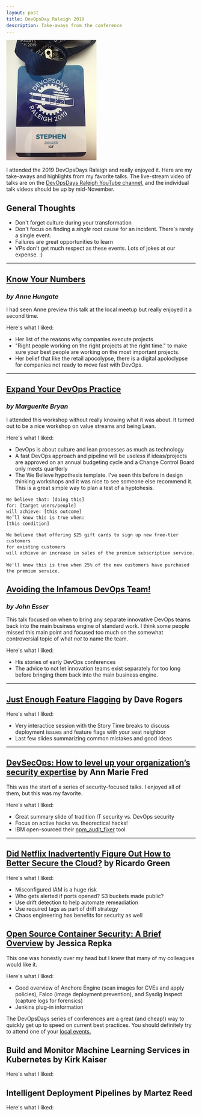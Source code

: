 ```yaml
---
layout: post
title: DevOpsDay Raleigh 2019
description: Take-aways from the conference
---
```

![](assets/devopsday-rdu-badge.jpg)


I attended the 2019 DevOpsDays Raleigh and really enjoyed it. Here are my take-aways and highlights from my favorite talks. The live-stream video of talks are on the [DevOpsDays Raleigh YouTube channel.](https://www.youtube.com/channel/UC4Xs0UbAdDaMRmStzhSsSag) and the individual talk videos should be up by mid-November.


## General Thoughts
- Don't forget culture during your transformation
- Don't focus on finding a *single* root cause for an incident. There's rarely a single event.
- Failures are great opportunities to learn
- VPs don't get much respect as these events. Lots of jokes at our expense. :) 

	 
---

## [Know Your Numbers](https://drive.google.com/open?id=18-OFq--aD-4dswf73zuY-ngWGlP5LQib) 
### *by Anne Hungate*

I had seen Anne preview this talk at the local meetup but really enjoyed it a second time. 

Here's what I liked:

- Her list of the reasons why companies execute projects
- "Right people working on the right projects at the right time." to make sure your best people are working on the most important projects.
- Her belief that like the retail apocolypse, there is a digital apoloclypse for companies not ready to move fast with DevOps.

---
## [Expand Your DevOps Practice](https://drive.google.com/open?id=1qkMp7U8IKXWtWSHiwMhVyvY1c_VpBmne) 
### *by Marguerite Bryan*

I attended this workshop without really knowing what it was about. It turned out to be a nice workshop on value streams and being Lean.

Here's what I liked:
- DevOps is about culture and lean processes as much as technology
- A fast DevOps approach and pipeline will be useless if ideas/projects are approved on an annual budgeting cycle and a Change Control Board only meets quartlerly
- The We Believe hypothesis template. I've seen this before in design thinking workshops and it was nice to see someone else recommend it. This is a great simple way to plan a test of a hyptohesis. 

```
We believe that: [doing this]
for: [target users/people]
will achieve: [this outcome]
We’ll know this is true when:
[this condition]
```

```
We believe that offering $25 gift cards to sign up new free-tier customers
for existing customers
will achieve an increase in sales of the premium subscription service.

We'll know this is true when 25% of the new customers have purchased the premium service.
```
  



## [Avoiding the Infamous DevOps Team!](https://drive.google.com/open?id=1xKHChHBRYo5jM1adWgTOjk9usuyo23H9) 
### *by John Esser*

This talk focused on when to bring any separate innovative DevOps teams back into the main business engine of standard work. I think some people missed this main point and focused too much on the somewhat controversial topic of what *not* to name the team.

Here's what I liked:
- His stories of early DevOps conferences
- The advice to not let innovation teams exist separately for too long before bringing them back into the main business engine.

---

## [Just Enough Feature Flagging](https://drive.google.com/open?id=1m6pSIkTsifA5SaABbWhDGCCEQ7qf_zK8) by Dave Rogers

Here's what I liked:
- Very interactice session with the Story Time breaks to discuss deployment issues and feature flags with your seat neighbor
- Last few slides summarizing common mistakes and good ideas

---


## [DevSecOps: How to level up your organization’s security expertise](https://drive.google.com/open?id=19JNUB4xAL3RCmacNQdALot0dFGeAvu69) by Ann Marie Fred
This was the start of a series of security-focused talks. I enjoyed all of them, but this was my favorite.

Here's what I liked:
- Great summary slide of tradition IT security vs. DevOps security
- Focus on active hacks vs. theorectical hacks! 
- IBM open-sourced their [npm_audit_fixer](https://github.com/IBM/npm_audit_fixer) tool

---

## [Did Netflix Inadvertently Figure Out How to Better Secure the Cloud?](https://drive.google.com/open?id=1LVjLn83OjE0oX0jUCVcGovIHLeO7OUZB) by Ricardo Green

Here's what I liked:
- Misconfigured IAM is a huge risk
- Who gets alerted if ports opened? S3 buckets made public?
- Use drift detection to help automate remeadiation
- Use required tags as part of drift strategy
- Chaos engineering has benefits for security as well


## [Open Source Container Security: A Brief Overview](https://drive.google.com/open?id=1EZkw1l4WUXMvl1WQ9Qnf1L6kW9_gBWlO) by Jessica Repka
This one was honestly over my head but I knew that many of my colleagues would like it.

Here's what I liked:
- Good overview of Anchore Engine (scan images for CVEs and apply policies), Falco (image deployment prevention), and Sysdig Inspect (capture logs for forensics)
- Jenkins plug-in information

The DevOpsDays series of conferences are a great (and cheap!) way to quickly get up to speed on current best practices. You should definitely try to attend one of your [local events.](https://devopsdays.org/)


## Build and Monitor Machine Learning Services in Kubernetes by Kirk Kaiser

Here's what I liked:


## Intelligent Deployment Pipelines by Martez Reed

Here's what I liked:

